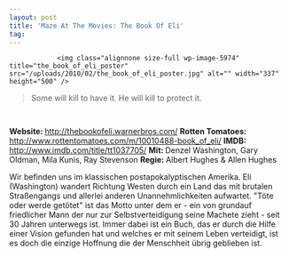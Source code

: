 ```yaml
---
layout: post
title: 'Maze At The Movies: The Book Of Eli'
tag: 
---
```



                <img class="alignnone size-full wp-image-5974" title="the_book_of_eli_poster" src="/uploads/2010/02/the_book_of_eli_poster.jpg" alt="" width="337" height="500" />
<blockquote>Some will kill to have it. He will kill to protect it.</blockquote>
<img class="alignnone size-full wp-image-5898" title="movie_review_3stars" src="/uploads/2010/02/movie_review_3stars.png" alt="" width="75" height="15" />
<p><strong>Website: </strong><a href="http://thebookofeli.warnerbros.com/"><a href="http://thebookofeli.warnerbros.com/">http://thebookofeli.warnerbros.com/</a></a>
<strong>Rotten Tomatoes: </strong><a href="http://www.rottentomatoes.com/m/10010488-book_of_eli/"><a href="http://www.rottentomatoes.com/m/10010488-book_of_eli/">http://www.rottentomatoes.com/m/10010488-book_of_eli/</a></a>
<strong>IMDB: </strong><a href="http://www.imdb.com/title/tt1037705/"><a href="http://www.imdb.com/title/tt1037705/">http://www.imdb.com/title/tt1037705/</a></a>
<strong>Mit: </strong>Denzel Washington, Gary Oldman, Mila Kunis, Ray Stevenson
<strong>Regie: </strong>Albert Hughes &amp; Allen Hughes</p>
<p>Wir befinden uns im klassischen postapokalyptischen Amerika. Eli (Washington) wandert Richtung Westen durch ein Land das mit brutalen Straßengangs und allerlei anderen Unannehmlichkeiten aufwartet. &quot;Töte oder werde getötet&quot; ist das Motto unter dem er - ein von grundauf friedlicher Mann der nur zur Selbstverteidigung seine Machete zieht - seit 30 Jahren unterwegs ist. Immer dabei ist ein Buch, das er durch die Hilfe einer Vision gefunden hat und welches er mit seinem Leben verteidigt, ist es doch die einzige Hoffnung die der Menschheit übrig geblieben ist.</p>
            
